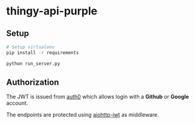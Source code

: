 # thingy-api-purple

## Setup

```bash
# Setup virtualenv
pip install -r requirements

python run_server.py
```
## Authorization

The JWT is issued from [auth0](https://www.auth0.com "auth0")
which allows login with a **Github** or **Google** account.

The endpoints are protected using [aiohttp-jwt](https://github.com/hzlmn/aiohttp-jwt/ "aiohttp-jwt") as
middleware.
